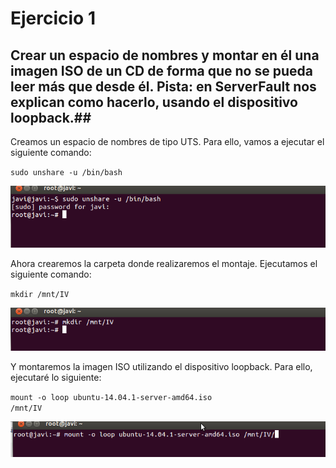 # Ejercicio 1 #
## Crear un espacio de nombres y montar en él una imagen ISO de un CD de forma que no se pueda leer más que desde él. Pista: en ServerFault nos explican como hacerlo, usando el dispositivo loopback.##

Creamos un espacio de nombres de tipo UTS. Para ello, vamos a ejecutar el siguiente comando:

<code>sudo unshare -u /bin/bash</code>

<img src="https://github.com/javiergama8/Images/blob/master/Tema3-2.png">

Ahora crearemos la carpeta donde realizaremos el montaje. Ejecutamos el siguiente comando:

<code>mkdir /mnt/IV</code>

<img src="https://github.com/javiergama8/Images/blob/master/Tema3-3.png">

Y montaremos la imagen ISO utilizando el dispositivo loopback. Para ello, ejecutaré lo siguiente:

<code>mount -o loop ubuntu-14.04.1-server-amd64.iso /mnt/IV</code>

<img src="https://github.com/javiergama8/Images/blob/master/Tema3-4.png">
